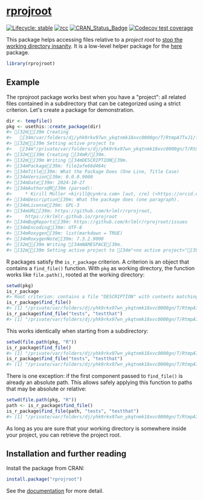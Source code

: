 
<!-- README.md and index.md are generated from README.Rmd. Please edit that file. -->



# [rprojroot](https://rprojroot.r-lib.org/)

<!-- badges: start -->
[![Lifecycle: stable](https://img.shields.io/badge/lifecycle-stable-brightgreen.svg)](https://lifecycle.r-lib.org/articles/stages.html)
[![rcc](https://github.com/r-lib/rprojroot/workflows/rcc/badge.svg)](https://github.com/r-lib/rprojroot/actions)
[![CRAN_Status_Badge](https://www.r-pkg.org/badges/version/rprojroot)](https://cran.r-project.org/package=rprojroot)
[![Codecov test coverage](https://codecov.io/gh/r-lib/rprojroot/branch/main/graph/badge.svg)](https://app.codecov.io/gh/r-lib/rprojroot?branch=main)
<!-- badges: end -->

This package helps accessing files relative to a *project root* to [stop the working directory insanity](https://gist.github.com/jennybc/362f52446fe1ebc4c49f).
It is a low-level helper package for the [here](https://here.r-lib.org/) package.


``` r
library(rprojroot)
```


## Example

The rprojroot package works best when you have a "project": all related files contained in a subdirectory that can be categorized using a strict criterion.
Let's create a package for demonstration.


``` r
dir <- tempfile()
pkg <- usethis::create_package(dir)
#> [32m✔[39m Creating
#>   [34m/var/folders/dj/yhk9rkx97wn_ykqtnmk18xvc0000gn/T/RtmpA7TxJ1/file2afe66d464c/[39m.
#> [32m✔[39m Setting active project to
#>   [34m"/private/var/folders/dj/yhk9rkx97wn_ykqtnmk18xvc0000gn/T/RtmpA7TxJ1/file2afe66d464c"[39m.
#> [32m✔[39m Creating [34mR/[39m.
#> [32m✔[39m Writing [34mDESCRIPTION[39m.
#> [34mPackage[39m: file2afe66d464c
#> [34mTitle[39m: What the Package Does (One Line, Title Case)
#> [34mVersion[39m: 0.0.0.9000
#> [34mDate[39m: 2024-10-27
#> [34mAuthors@R[39m (parsed):
#>     * Kirill Müller <kirill@cynkra.com> [aut, cre] (<https://orcid.org/0000-0002-1416-3412>)
#> [34mDescription[39m: What the package does (one paragraph).
#> [34mLicense[39m: GPL-3
#> [34mURL[39m: https://github.com/krlmlr/rprojroot,
#>     https://krlmlr.github.io/rprojroot
#> [34mBugReports[39m: https://github.com/krlmlr/rprojroot/issues
#> [34mEncoding[39m: UTF-8
#> [34mRoxygen[39m: list(markdown = TRUE)
#> [34mRoxygenNote[39m: 7.3.2.9000
#> [32m✔[39m Writing [34mNAMESPACE[39m.
#> [32m✔[39m Setting active project to [34m"<no active project>"[39m.
```

R packages satisfy the `is_r_package` criterion.
A criterion is an object that contains a `find_file()` function.
With `pkg` as working directory, the function works like `file.path()`, rooted at the working directory:


``` r
setwd(pkg)
is_r_package
#> Root criterion: contains a file "DESCRIPTION" with contents matching "^Package: "
is_r_package$find_file()
#> [1] "/private/var/folders/dj/yhk9rkx97wn_ykqtnmk18xvc0000gn/T/RtmpA7TxJ1/file2afe66d464c"
is_r_package$find_file("tests", "testthat")
#> [1] "/private/var/folders/dj/yhk9rkx97wn_ykqtnmk18xvc0000gn/T/RtmpA7TxJ1/file2afe66d464c/tests/testthat"
```

This works identically when starting from a subdirectory:


``` r
setwd(file.path(pkg, "R"))
is_r_package$find_file()
#> [1] "/private/var/folders/dj/yhk9rkx97wn_ykqtnmk18xvc0000gn/T/RtmpA7TxJ1/file2afe66d464c"
is_r_package$find_file("tests", "testthat")
#> [1] "/private/var/folders/dj/yhk9rkx97wn_ykqtnmk18xvc0000gn/T/RtmpA7TxJ1/file2afe66d464c/tests/testthat"
```

There is one exception: if the first component passed to `find_file()` is already an absolute path.
This allows safely applying this function to paths that may be absolute or relative:


``` r
setwd(file.path(pkg, "R"))
path <- is_r_package$find_file()
is_r_package$find_file(path, "tests", "testthat")
#> [1] "/private/var/folders/dj/yhk9rkx97wn_ykqtnmk18xvc0000gn/T/RtmpA7TxJ1/file2afe66d464c/tests/testthat"
```


As long as you are sure that your working directory is somewhere inside your project, you can retrieve the project root.


## Installation and further reading

Install the package from CRAN:

``` r
install.package("rprojroot")
```

See the [documentation](https://rprojroot.r-lib.org/articles/rprojroot.html) for more detail.

